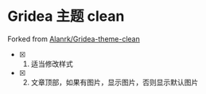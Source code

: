 # Gridea 主题 clean

Forked from [Alanrk/Gridea-theme-clean](https://github.com/Alanrk/Gridea-theme-clean)

- [x] 1. 适当修改样式
- [x] 2. 文章顶部，如果有图片，显示图片，否则显示默认图片
